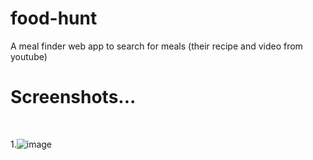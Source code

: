 # food-hunt
A meal finder web app to search for meals (their recipe and video from youtube)
<br>
<h1>Screenshots...</h1>
<br>

1.![image](https://user-images.githubusercontent.com/113764445/215274655-31fc260a-5dc0-4af1-8cd4-98c86d0a3b44.png)

